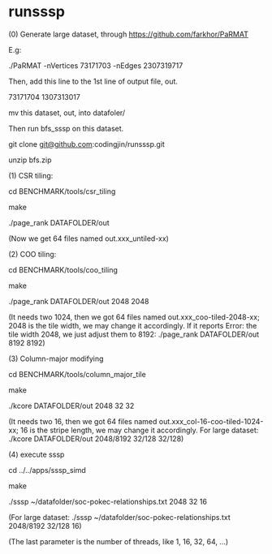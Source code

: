 # runsssp

(0) Generate large dataset, through https://github.com/farkhor/PaRMAT

E.g: 

./PaRMAT -nVertices 73171703 -nEdges 2307319717


Then, add this line to the 1st line of output file, out.

73171704 1307313017

mv this dataset, out, into datafoler/

Then run bfs_sssp on this dataset.

git clone git@github.com:codingjin/runsssp.git

unzip bfs.zip

(1) CSR tiling:

  cd BENCHMARK/tools/csr_tiling
  
  make
  
  ./page_rank DATAFOLDER/out
  
  (Now we get 64 files named out.xxx_untiled-xx)
  
(2) COO tiling:

  cd BENCHMARK/tools/coo_tiling
  
  make
  
  ./page_rank DATAFOLDER/out 2048 2048
  
  (It needs two 1024, then we got 64 files named out.xxx_coo-tiled-2048-xx; 2048 is the tile width, we may change it accordingly. If it reports Error: the tile width 2048, we just adjust them to 8192: ./page_rank DATAFOLDER/out 8192 8192)
  
(3) Column-major modifying
  
  cd BENCHMARK/tools/column_major_tile
  
  make
  
  ./kcore DATAFOLDER/out 2048 32 32
  
  (It needs two 16, then we got 64 files named out.xxx_col-16-coo-tiled-1024-xx; 16 is the stripe length, we may change it accordingly. For large dataset:  ./kcore DATAFOLDER/out 2048/8192 32/128 32/128)

(4) execute sssp

  cd ../../apps/sssp_simd
  
  make
  
  ./sssp ~/datafolder/soc-pokec-relationships.txt 2048 32 16
  
  (For large dataset: ./sssp ~/datafolder/soc-pokec-relationships.txt 2048/8192 32/128 16)
  
  (The last parameter is the number of threads, like 1, 16, 32, 64, ...)
  



